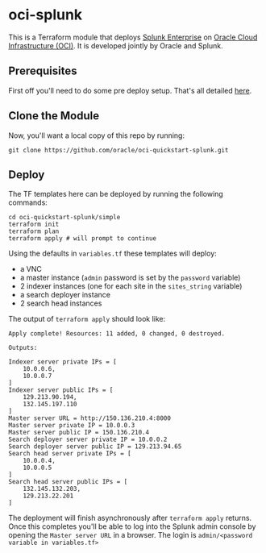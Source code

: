# oci-splunk
This is a Terraform module that deploys [Splunk Enterprise](https://www.splunk.com/) on [Oracle Cloud Infrastructure (OCI)](https://cloud.oracle.com/en_US/cloud-infrastructure).  It is developed jointly by Oracle and Splunk.

## Prerequisites
First off you'll need to do some pre deploy setup.  That's all detailed [here](https://github.com/oracle/oci-quickstart-prerequisites).

## Clone the Module
Now, you'll want a local copy of this repo by running:

    git clone https://github.com/oracle/oci-quickstart-splunk.git

## Deploy
The TF templates here can be deployed by running the following commands:
```
cd oci-quickstart-splunk/simple
terraform init
terraform plan
terraform apply # will prompt to continue
```

Using the defaults in `variables.tf` these templates will deploy:
- a VNC
- a master instance (`admin` password is set by the `password` variable)
- 2 indexer instances (one for each site in the `sites_string` variable)
- a search deployer instance
- 2 search head instances

The output of `terraform apply` should look like:
```
Apply complete! Resources: 11 added, 0 changed, 0 destroyed.

Outputs:

Indexer server private IPs = [
    10.0.0.6,
    10.0.0.7
]
Indexer server public IPs = [
    129.213.90.194,
    132.145.197.110
]
Master server URL = http://150.136.210.4:8000
Master server private IP = 10.0.0.3
Master server public IP = 150.136.210.4
Search deployer server private IP = 10.0.0.2
Search deployer server public IP = 129.213.94.65
Search head server private IPs = [
    10.0.0.4,
    10.0.0.5
]
Search head server public IPs = [
    132.145.132.203,
    129.213.22.201
]
```

The deployment will finish asynchronously after `terraform apply` returns. Once
this completes you'll be able to log into the Splunk admin console by opening the
`Master server URL` in a browser. The login is `admin/<password variable in variables.tf>`
